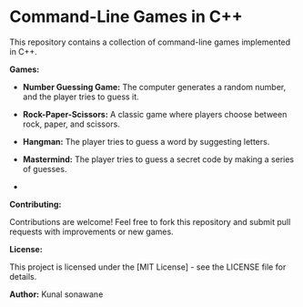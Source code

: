 # Command-Line Games in C++

This repository contains a collection of command-line games implemented in C++.

**Games:**

*   **Number Guessing Game:** The computer generates a random number, and the player tries to guess it.
*   **Rock-Paper-Scissors:** A classic game where players choose between rock, paper, and scissors.
*   **Hangman:** The player tries to guess a word by suggesting letters.
*   **Mastermind:** The player tries to guess a secret code by making a series of guesses.

*
**Contributing:**

Contributions are welcome! Feel free to fork this repository and submit pull requests with improvements or new games.

**License:**

This project is licensed under the [MIT License] - see the LICENSE file for details.

**Author:**
Kunal sonawane
